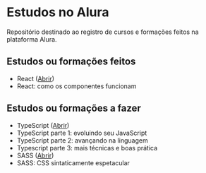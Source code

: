 # Estudos no Alura

Repositório destinado ao registro de cursos e formações feitos na plataforma Alura.

## Estudos ou formações feitos
* React ([Abrir](https://cursos.alura.com.br/course/react-componentes-funcionam))
 * React: como os componentes funcionam
 
## Estudos ou formações a fazer
* TypeScript ([Abrir](https://cursos.alura.com.br/formacao-typescript))
 * TypeScript parte 1: evoluindo seu JavaScript
 * TypeScript parte 2: avançando na linguagem
 * Typescript parte 3: mais técnicas e boas prática
* SASS ([Abrir](https://cursos.alura.com.br/course/sass-css-sintaticamente-espetacular))
 * SASS: CSS sintaticamente espetacular
